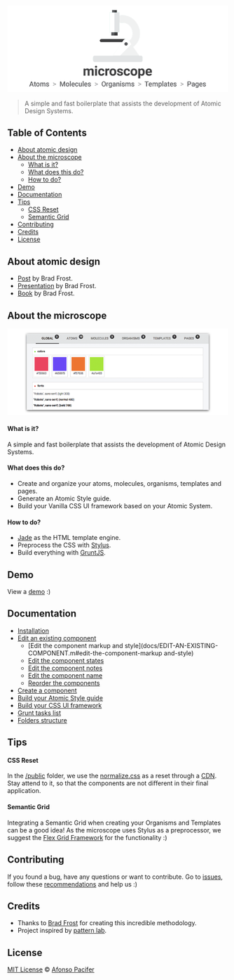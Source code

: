 <p align="center">
	<img src="docs/img/microscope-cover.png" alt="Microscope">
<p>

> A simple and fast boilerplate that assists the development of Atomic Design Systems.

## Table of Contents

- [About atomic design](#about-atomic-design)
- [About the microscope](#about-the-microscope)
	- [What is it?](#what-is-it)
	-	[What does this do?](#what-does-this-do)
	-	[How to do?](#how-to-do)
- [Demo](#demo)
- [Documentation](#documentation)
- [Tips](#tips)
	- [CSS Reset](#css-reset)
	- [Semantic Grid](#semantic-grid)
- [Contributing](#contributing)
- [Credits](#credits)
- [License](#license)

## About atomic design

- [Post](http://bradfrost.com/blog/post/atomic-web-design/) by Brad Frost.
- [Presentation](https://vimeo.com/109130093) by Brad Frost.
- [Book](https://github.com/bradfrost/atomic-design/) by Brad Frost.

## About the microscope

[![microscope view](docs/img/microscope-view.png)](http://afonsopacifer.com/demos/microscope/)

#### What is it?

A simple and fast boilerplate that assists the development of Atomic Design Systems.

#### What does this do?

- Create and organize your atoms, molecules, organisms, templates and pages.
- Generate an Atomic Style guide.
- Build your Vanilla CSS UI framework based on your Atomic System.

#### How to do?

- [Jade](http://jade-lang.com/) as the HTML template engine.
- Preprocess the CSS with [Stylus](https://learnboost.github.io/stylus/).
- Build everything with [GruntJS](http://gruntjs.com/).

## Demo

View a [demo](http://afonsopacifer.com/demos/microscope/) :)

## Documentation

- [Installation](docs/INSTALLATION.md)
- [Edit an existing component](docs/EDIT-AN-EXISTING-COMPONENT.md)
	- [Edit the component markup and style](docs/EDIT-AN-EXISTING-COMPONENT.m#edit-the-component-markup and-style)
	- [Edit the component states](docs/EDIT-AN-EXISTING-COMPONENT.m#edit-the-component-states)
	- [Edit the component notes](docs/EDIT-AN-EXISTING-COMPONENT.m#edit-the-component-notes)
	- [Edit the component name](docs/EDIT-AN-EXISTING-COMPONENT.m#edit-the-component-name)
	- [Reorder the components](docs/EDIT-AN-EXISTING-COMPONENT.m#reorder-the-components)
- [Create a component](docs/CREATE-A-COMPONENT.md)
- [Build your Atomic Style guide](docs/BUILD-YOUR-ATOMIC-STYLE-GUIDE.md)
- [Build your CSS UI framework](docs/BUILD-YOUR-CSS-UI-FRAMEWORK.md)
- [Grunt tasks list](docs/GRUNT-TASKS-LIST.md)
- [Folders structure](docs/FOLDERS-STRUCTURE.md)

## Tips

#### CSS Reset

In the [/public](public) folder, we use the [normalize.css](http://necolas.github.io/normalize.css/) as a reset through a [CDN](http://cdnjs.com/libraries/normalize).
Stay attend to it, so that the components are not different in their final application.

#### Semantic Grid

Integrating a Semantic Grid when creating your Organisms and Templates can be a good idea! As the microscope uses Stylus as a preprocessor, we suggest the [Flex Grid Framework](http://flexgridframework.com/) for the functionality :)

## Contributing

If you found a bug, have any questions or want to contribute.
Go to [issues](issues), follow these [recommendations](CONTRIBUTING.md) and help us :)

## Credits

- Thanks to [Brad Frost](https://github.com/bradfrost) for creating this incredible methodology.
- Project inspired by [pattern lab](http://patternlab.io/).

## License

[MIT License](LICENSE.md) © [Afonso Pacifer](https://github.com/afonsopacifer)
